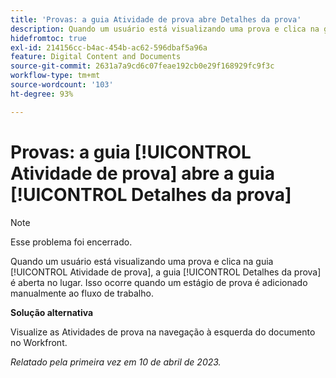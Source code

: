 ```yaml
---
title: 'Provas: a guia Atividade de prova abre Detalhes da prova'
description: Quando um usuário está visualizando uma prova e clica na guia Atividade de prova, a guia Detalhes da prova é aberta no lugar. Isso ocorre quando um estágio de prova é adicionado manualmente ao fluxo de trabalho.
hidefromtoc: true
exl-id: 214156cc-b4ac-454b-ac62-596dbaf5a96a
feature: Digital Content and Documents
source-git-commit: 2631a7a9cd6c07feae192cb0e29f168929fc9f3c
workflow-type: tm+mt
source-wordcount: '103'
ht-degree: 93%

---
```


# Provas: a guia [!UICONTROL Atividade de prova] abre a guia [!UICONTROL Detalhes da prova]

<!--This article is on WF and WFP TOCs-->

<!--Valid issue, live for workaround-->

>[!NOTE]
>
>Esse problema foi encerrado.

Quando um usuário está visualizando uma prova e clica na guia [!UICONTROL Atividade de prova], a guia [!UICONTROL Detalhes da prova] é aberta no lugar. Isso ocorre quando um estágio de prova é adicionado manualmente ao fluxo de trabalho.

**Solução alternativa**

Visualize as Atividades de prova na navegação à esquerda do documento no Workfront.

_Relatado pela primeira vez em 10 de abril de 2023._
